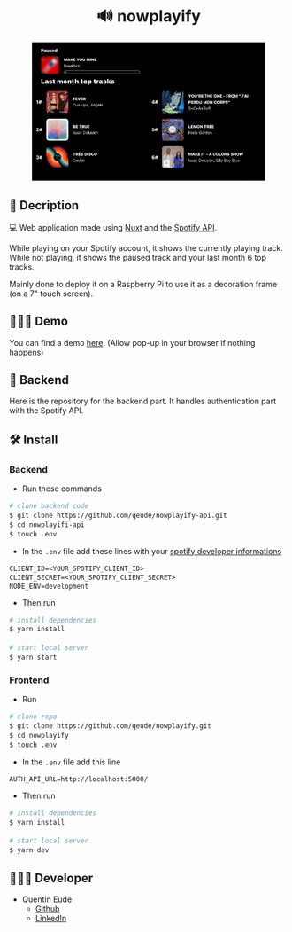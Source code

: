 
<h1 align=center>🔊 nowplayify</h1>
<div align=center><img src="demo.gif" height="250"></div>

## 📖 Decription
💻 Web application made using [Nuxt](https://nuxtjs.org) and the [Spotify API](https://developer.spotify.com/documentation/web-api/).

While playing on your Spotify account, it shows the currently playing track. While not playing, it shows the paused track and your last month 6 top tracks.

Mainly done to deploy it on a Raspberry Pi to use it as a decoration frame (on a 7" touch screen).

## 👨🏻‍💻 Demo
You can find a demo [here](https://nowplayify.herokuapp.com). (Allow pop-up in your browser if nothing happens)

## 🤯 Backend
Here is the repository for the backend part. It handles authentication part with the Spotify API.
## 🛠 Install
### Backend
- Run these commands
```bash
# clone backend code
$ git clone https://github.com/qeude/nowplayify-api.git
$ cd nowplayifi-api
$ touch .env
```
- In the `.env` file add these lines with your [spotify developer informations](https://developer.spotify.com/dashboard/)
```
CLIENT_ID=<YOUR_SPOTIFY_CLIENT_ID>
CLIENT_SECRET=<YOUR_SPOTIFY_CLIENT_SECRET>
NODE_ENV=development
```
- Then run
```bash
# install dependencies
$ yarn install

# start local server
$ yarn start
```
### Frontend
- Run
```bash
# clone repo
$ git clone https://github.com/qeude/nowplayify.git
$ cd nowplayify
$ touch .env
```
- In the `.env` file add this line
```
AUTH_API_URL=http://localhost:5000/
```
- Then run
```bash
# install dependencies
$ yarn install

# start local server
$ yarn dev
```

## 👨🏻‍💻 Developer
* Quentin Eude
    * [Github](https://github.com/qeude)
    * [LinkedIn](https://www.linkedin.com/in/quentineude/)